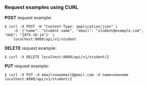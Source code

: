 ### Request examples using CURL

**POST** request example:

```
$ curl -X POST -H "Content-Type: application/json" \
    -d '{"name": "student name", "email": "student@example.com", "dob": "1975-10-14"}' \
    localhost:8080/api/v1/student
```

**DELETE** request example:

```
$ curl -X DELETE localhost:8080/api/v1/student/2
```

**PUT** request example:
```
$ curl -X PUT -d email=newemail@gmail.com -d name=newname localhost:8080/api/v1/student/2
```
